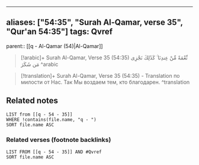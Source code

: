 
---
aliases: ["54:35", "Surah Al-Qamar, verse 35", "Qur'an 54:35"]
tags: Qvref
---

parent:: [[q - Al-Qamar (54)|Al-Qamar]]

> [!arabic]+ Surah Al-Qamar, Verse 35 (54:35)
> <span class="quran-arabic">نِّعْمَةً مِّنْ عِندِنَا ۚ كَذَٰلِكَ نَجْزِى مَن شَكَرَ</span>
^arabic

> [!translation]+ Surah Al-Qamar, Verse 35 (54:35) - Translation
> по милости от Нас. Так Мы воздаем тем, кто благодарен.
^translation



## Related notes
```dataview
LIST from [[q - 54 - 35]]
WHERE !contains(file.name, "q - ")
SORT file.name ASC
```

### Related verses (footnote backlinks)
```dataview
LIST FROM [[q - 54 - 35]] AND #Qvref
SORT file.name ASC
```

